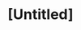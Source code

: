 ---
pid: ch284
title: "[Untitled]"
location_transcription: Dilowrk Plaza/visible
coordinates: "[-75.164579711293, 39.952875323713]"
zipcode: 
gen_neighborhood: 
neighborhood: 
outside_phl: 
age: '29'
age_range: 20-29
instagram: 
image_file_name: ch_284.jpg
proposal_transcription: A Lion and a human being intimate (not sexual) showing string
  relationships between humans and wild animals.
topic: Animals,Unity
topic_summary: 0, 0
type: Other No Form
keywords_other: 
credit: Amjad
image_labels: 
twitter: 
facebook: 
permalink: "/monuments/ch284/"
layout: item-page
---